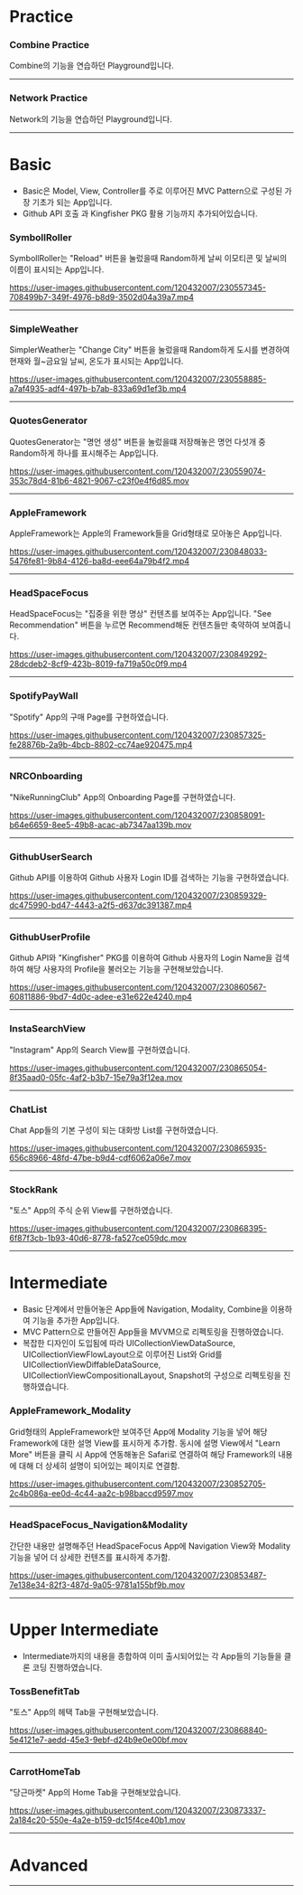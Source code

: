 # Practice
### Combine Practice
Combine의 기능을 연습하던 Playground입니다.

------------------------------------------------------------------------------------------------------------------
### Network Practice
Network의 기능을 연습하던 Playground입니다.

------------------------------------------------------------------------------------------------------------------
# Basic
- Basic은 Model, View, Controller를 주로 이루어진 MVC Pattern으로 구성된 가장 기초가 되는 App입니다.
- Github API 호출 과 Kingfisher PKG 활용 기능까지 추가되어있습니다.

### SymbollRoller
SymbollRoller는 "Reload" 버튼을 눌렀을때 Random하게 날씨 이모티콘 및 날씨의 이름이 표시되는 App입니다.

https://user-images.githubusercontent.com/120432007/230557345-708499b7-349f-4976-b8d9-3502d04a39a7.mp4

------------------------------------------------------------------------------------------------------------------
### SimpleWeather
SimplerWeather는 "Change City" 버튼을 눌렀을때 Random하게 도시를 변경하여 현재와 월~금요일 날씨, 온도가 표시되는 App입니다.

https://user-images.githubusercontent.com/120432007/230558885-a7af4935-adf4-497b-b7ab-833a69d1ef3b.mp4

------------------------------------------------------------------------------------------------------------------
### QuotesGenerator
QuotesGenerator는 "명언 생성" 버튼을 눌렀을떄 저장해놓은 명언 다섯개 중 Random하게 하나를 표시해주는 App입니다.

https://user-images.githubusercontent.com/120432007/230559074-353c78d4-81b6-4821-9067-c23f0e4f6d85.mov

------------------------------------------------------------------------------------------------------------------
### AppleFramework
AppleFramework는 Apple의 Framework들을 Grid형태로 모아놓은 App입니다.

https://user-images.githubusercontent.com/120432007/230848033-5476fe81-9b84-4126-ba8d-eee64a79b4f2.mp4

------------------------------------------------------------------------------------------------------------------
### HeadSpaceFocus
HeadSpaceFocus는 "집중을 위한 명상" 컨텐츠를 보여주는 App입니다.
"See Recommendation" 버튼을 누르면 Recommend해둔 컨텐츠들만 축약하여 보여줍니다.

https://user-images.githubusercontent.com/120432007/230849292-28dcdeb2-8cf9-423b-8019-fa719a50c0f9.mp4

------------------------------------------------------------------------------------------------------------------
### SpotifyPayWall
"Spotify" App의 구매 Page를 구현하였습니다.

https://user-images.githubusercontent.com/120432007/230857325-fe28876b-2a9b-4bcb-8802-cc74ae920475.mp4

------------------------------------------------------------------------------------------------------------------
### NRCOnboarding
"NikeRunningClub" App의 Onboarding Page를 구현하였습니다.

https://user-images.githubusercontent.com/120432007/230858091-b64e6659-8ee5-49b8-acac-ab7347aa139b.mov

------------------------------------------------------------------------------------------------------------------
### GithubUserSearch
Github API를 이용하여 Github 사용자 Login ID를 검색하는 기능을 구현하였습니다.

https://user-images.githubusercontent.com/120432007/230859329-dc475990-bd47-4443-a2f5-d637dc391387.mp4

------------------------------------------------------------------------------------------------------------------
### GithubUserProfile
Github API와 "Kingfisher" PKG를 이용하여 Github 사용자의 Login Name을 검색하여 해당 사용자의 Profile을 불러오는 기능을 구현해보았습니다.

https://user-images.githubusercontent.com/120432007/230860567-60811886-9bd7-4d0c-adee-e31e622e4240.mp4

------------------------------------------------------------------------------------------------------------------
### InstaSearchView
"Instagram" App의 Search View를 구현하였습니다.

https://user-images.githubusercontent.com/120432007/230865054-8f35aad0-05fc-4af2-b3b7-15e79a3f12ea.mov

------------------------------------------------------------------------------------------------------------------
### ChatList
Chat App들의 기본 구성이 되는 대화방 List를 구현하였습니다.

https://user-images.githubusercontent.com/120432007/230865935-656c8966-48fd-47be-b9d4-cdf6062a06e7.mov

------------------------------------------------------------------------------------------------------------------
### StockRank
"토스" App의 주식 순위 View를 구현하였습니다.

https://user-images.githubusercontent.com/120432007/230868395-6f87f3cb-1b93-40d6-8778-fa527ce059dc.mov

------------------------------------------------------------------------------------------------------------------
# Intermediate
- Basic 단계에서 만들어놓은 App들에 Navigation, Modality, Combine을 이용하여 기능을 추가한 App입니다.
- MVC Pattern으로 만들어진 App들을 MVVM으로 리펙토링을 진행하였습니다.
- 복잡한 디자인이 도입됨에 따라 UICollectionViewDataSource, UICollectionViewFlowLayout으로 이루어진 List와 Grid를 UICollectionViewDiffableDataSource, UICollectionViewCompositionalLayout, Snapshot의 구성으로 리펙토링을 진행하였습니다.
### AppleFramework_Modality
Grid형태의 AppleFramework만 보여주던 App에 Modality 기능을 넣어 해당 Framework에 대한 설명 View를 표시하게 추가함.
동시에 설명 View에서 "Learn More" 버튼을 클릭 시 App에 연동해놓은 Safari로 연결하여 해당 Framework의 내용에 대해 더 상세히 설명이 되어있는 페이지로 연결함.

https://user-images.githubusercontent.com/120432007/230852705-2c4b086a-ee0d-4c44-aa2c-b98baccd9597.mov

------------------------------------------------------------------------------------------------------------------
### HeadSpaceFocus_Navigation&Modality
간단한 내용만 설명해주던 HeadSpaceFocus App에 Navigation View와 Modality 기능을 넣어 더 상세한 컨텐츠를 표시하게 추가함.

https://user-images.githubusercontent.com/120432007/230853487-7e138e34-82f3-487d-9a05-9781a155bf9b.mov

------------------------------------------------------------------------------------------------------------------
# Upper Intermediate
- Intermediate까지의 내용을 종합하여 이미 출시되어있는 각 App들의 기능들을 클론 코딩 진행하였습니다.
### TossBenefitTab
"토스" App의 헤택 Tab을 구현해보았습니다.

https://user-images.githubusercontent.com/120432007/230868840-5e4121e7-aedd-45e3-9ebf-d24b9e0e00bf.mov

------------------------------------------------------------------------------------------------------------------
### CarrotHomeTab
"당근마켓" App의 Home Tab을 구현해보았습니다.

https://user-images.githubusercontent.com/120432007/230873337-2a184c20-550e-4a2e-b159-dc15f4ce40b1.mov

------------------------------------------------------------------------------------------------------------------
# Advanced


------------------------------------------------------------------------------------------------------------------
